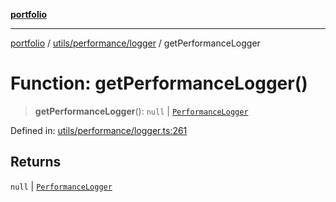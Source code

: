 [**portfolio**](../../../../README.md)

***

[portfolio](../../../../modules.md) / [utils/performance/logger](../README.md) / getPerformanceLogger

# Function: getPerformanceLogger()

> **getPerformanceLogger**(): `null` \| [`PerformanceLogger`](../classes/PerformanceLogger.md)

Defined in: [utils/performance/logger.ts:261](https://github.com/tnorlund/Portfolio/blob/383704599de4466894556f79604abecab8a6d939/portfolio/utils/performance/logger.ts#L261)

## Returns

`null` \| [`PerformanceLogger`](../classes/PerformanceLogger.md)
